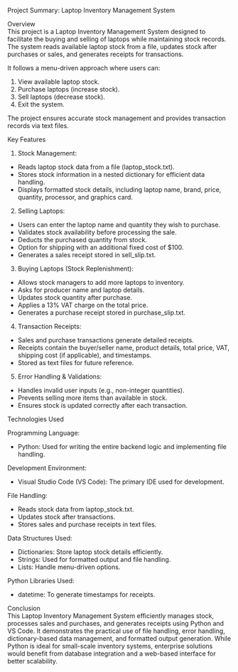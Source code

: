 Project Summary: Laptop Inventory Management System  

Overview  
This project is a Laptop Inventory Management System designed to facilitate the buying and selling of laptops while maintaining stock records. The system reads available laptop stock from a file, updates stock after purchases or sales, and generates receipts for transactions.  

It follows a menu-driven approach where users can:  
1. View available laptop stock.  
2. Purchase laptops (increase stock).  
3. Sell laptops (decrease stock).  
4. Exit the system.  

The project ensures accurate stock management and provides transaction records via text files.  

Key Features  

1. Stock Management:  
- Reads laptop stock data from a file (laptop_stock.txt).  
- Stores stock information in a nested dictionary for efficient data handling.  
- Displays formatted stock details, including laptop name, brand, price, quantity, processor, and graphics card.  

2. Selling Laptops:  
- Users can enter the laptop name and quantity they wish to purchase.  
- Validates stock availability before processing the sale.  
- Deducts the purchased quantity from stock.  
- Option for shipping with an additional fixed cost of $100.  
- Generates a sales receipt stored in sell_slip.txt.  

3. Buying Laptops (Stock Replenishment):  
- Allows stock managers to add more laptops to inventory.  
- Asks for producer name and laptop details.  
- Updates stock quantity after purchase.  
- Applies a 13% VAT charge on the total price.  
- Generates a purchase receipt stored in purchase_slip.txt.  

4. Transaction Receipts:  
- Sales and purchase transactions generate detailed receipts.  
- Receipts contain the buyer/seller name, product details, total price, VAT, shipping cost (if applicable), and timestamps.  
- Stored as text files for future reference.  

5. Error Handling & Validations:  
- Handles invalid user inputs (e.g., non-integer quantities).  
- Prevents selling more items than available in stock.  
- Ensures stock is updated correctly after each transaction.  

Technologies Used  

Programming Language:  
- Python: Used for writing the entire backend logic and implementing file handling.  

Development Environment:  
- Visual Studio Code (VS Code): The primary IDE used for development.  

File Handling:  
- Reads stock data from laptop_stock.txt.  
- Updates stock after transactions.  
- Stores sales and purchase receipts in text files.  

Data Structures Used:  
- Dictionaries: Store laptop stock details efficiently.  
- Strings: Used for formatted output and file handling.  
- Lists: Handle menu-driven options.  

Python Libraries Used:  
- datetime: To generate timestamps for receipts.  

Conclusion  
This Laptop Inventory Management System efficiently manages stock, processes sales and purchases, and generates receipts using Python and VS Code. It demonstrates the practical use of file handling, error handling, dictionary-based data management, and formatted output generation. While Python is ideal for small-scale inventory systems, enterprise solutions would benefit from database integration and a web-based interface for better scalability.